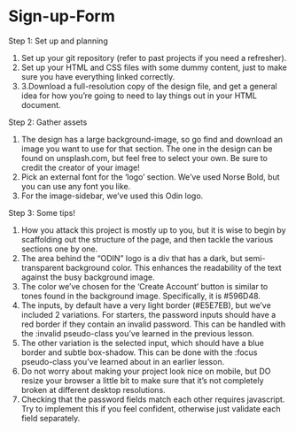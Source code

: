 # Sign-up-Form

Step 1: Set up and planning

  1. Set up your git repository (refer to past projects if you need a refresher).
  2. Set up your HTML and CSS files with some dummy content, just to make sure you have everything linked correctly.
  3. 3.Download a full-resolution copy of the design file, and get a general idea for how you’re going to need to lay things out in your HTML document.

Step 2: Gather assets

  1. The design has a large background-image, so go find and download an image you want to use for that section. The one in the design can be found on unsplash.com, but feel free to select your own. Be sure to credit the creator of your image!
  2. Pick an external font for the ‘logo’ section. We’ve used Norse Bold, but you can use any font you like.
  3. For the image-sidebar, we’ve used this Odin logo.

Step 3: Some tips!

  1. How you attack this project is mostly up to you, but it is wise to begin by scaffolding out the structure of the page, and then tackle the various sections one by one.
  2. The area behind the “ODIN” logo is a div that has a dark, but semi-transparent background color. This enhances the readability of the text against the busy background image.
  3. The color we’ve chosen for the ‘Create Account’ button is similar to tones found in the background image. Specifically, it is #596D48.
  4. The inputs, by default have a very light border (#E5E7EB), but we’ve included 2 variations. For starters, the password inputs should have a red border if they contain an invalid password. This can be handled with the :invalid pseudo-class you’ve learned in the previous lesson.
  5. The other variation is the selected input, which should have a blue border and subtle box-shadow. This can be done with the :focus pseudo-class you’ve learned about in an earlier lesson.
  6. Do not worry about making your project look nice on mobile, but DO resize your browser a little bit to make sure that it’s not completely broken at different desktop resolutions.
  7. Checking that the password fields match each other requires javascript. Try to implement this if you feel confident, otherwise just validate each field separately.
